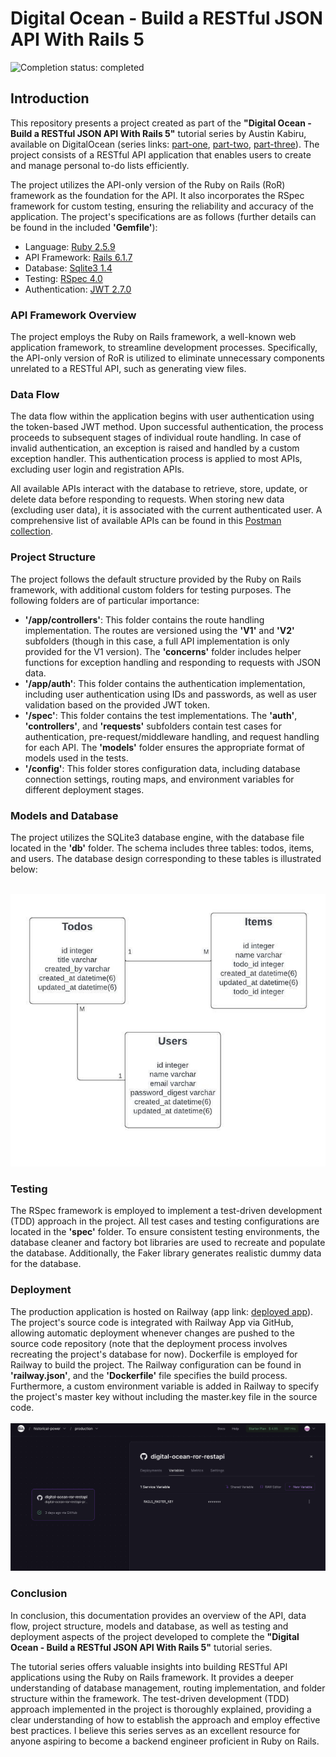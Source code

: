 # Digital Ocean - Build a RESTful JSON API With Rails 5
![Completion status: completed](https://img.shields.io/badge/COMPLETION%20STATUS-COMPLETED-success?style=for-the-badge)
## Introduction

This repository presents a project created as part of the **"Digital Ocean - Build a RESTful JSON API With Rails 5"** tutorial series by Austin Kabiru, available on DigitalOcean (series links: [part-one](https://www.digitalocean.com/community/tutorials/build-a-restful-json-api-with-rails-5-part-one), [part-two](https://www.digitalocean.com/community/tutorials/build-a-restful-json-api-with-rails-5-part-two), [part-three](https://www.digitalocean.com/community/tutorials/build-a-restful-json-api-with-rails-5-part-three)). The project consists of a RESTful API application that enables users to create and manage personal to-do lists efficiently.

The project utilizes the API-only version of the Ruby on Rails (RoR) framework as the foundation for the API. It also incorporates the RSpec framework for custom testing, ensuring the reliability and accuracy of the application. The project's specifications are as follows (further details can be found in the included **'Gemfile'**):
- Language: [Ruby 2.5.9](https://www.ruby-lang.org/en/news/2021/04/05/ruby-2-5-9-released/) 
- API Framework: [Rails 6.1.7](https://rubyonrails.org/)
- Database: [Sqlite3 1.4](https://sqlite.org/index.html)
- Testing: [RSpec 4.0](https://github.com/rspec/rspec-rails)
- Authentication: [JWT 2.7.0](https://github.com/jwt/ruby-jwt)

### API Framework Overview

The project employs the Ruby on Rails framework, a well-known web application framework, to streamline development processes. Specifically, the API-only version of RoR is utilized to eliminate unnecessary components unrelated to a RESTful API, such as generating view files.

### Data Flow

The data flow within the application begins with user authentication using the token-based JWT method. Upon successful authentication, the process proceeds to subsequent stages of individual route handling. In case of invalid authentication, an exception is raised and handled by a custom exception handler. This authentication process is applied to most APIs, excluding user login and registration APIs.

All available APIs interact with the database to retrieve, store, update, or delete data before responding to requests. When storing new data (excluding user data), it is associated with the current authenticated user. A comprehensive list of available APIs can be found in this [Postman collection](https://elements.getpostman.com/redirect?entityId=12961186-5e107c51-c5a2-44e0-bfed-30034bd1e03a&entityType=collection).


### Project Structure

The project follows the default structure provided by the Ruby on Rails framework, with additional custom folders for testing purposes. The following folders are of particular importance:
- **'/app/controllers'**: This folder contains the route handling implementation. The routes are versioned using the **'V1'** and **'V2'** subfolders (though in this case, a full API implementation is only provided for the V1 version). The **'concerns'** folder includes helper functions for exception handling and responding to requests with JSON data.
- **'/app/auth'**: This folder contains the authentication implementation, including user authentication using IDs and passwords, as well as user validation based on the provided JWT token.
- **'/spec'**: This folder contains the test implementations. The **'auth'**, **'controllers'**, and **'requests'** subfolders contain test cases for authentication, pre-request/middleware handling, and request handling for each API. The **'models'** folder ensures the appropriate format of models used in the tests.
- **'/config'**: This folder stores configuration data, including database connection settings, routing maps, and environment variables for different deployment stages.

### Models and Database

The project utilizes the SQLite3 database engine, with the database file located in the **'db'** folder. The schema includes three tables: todos, items, and users. The database design corresponding to these tables is illustrated below:<br><br>

![database-design](database-design.jpeg)

### Testing

The RSpec framework is employed to implement a test-driven development (TDD) approach in the project. All test cases and testing configurations are located in the **'spec'** folder. To ensure consistent testing environments, the database cleaner and factory bot libraries are used to recreate and populate the database. Additionally, the Faker library generates realistic dummy data for the database.

### Deployment

The production application is hosted on Railway (app link: [deployed app](https://digital-ocean-ror-restapi-production.up.railway.app/)). The project's source code is integrated with Railway App via GitHub, allowing automatic deployment whenever changes are pushed to the source code repository (note that the deployment process involves recreating the project's database for now). Dockerfile is employed for Railway to build the project. The Railway configuration can be found in **'railway.json'**, and the **'Dockerfile'** file specifies the build process. Furthermore, a custom environment variable is added in Railway to specify the project's master key without including the master.key file in the source code.
<br><br>
![custom-env](custom-env.png)

### Conclusion

In conclusion, this documentation provides an overview of the API, data flow, project structure, models and database, as well as testing and deployment aspects of the project developed to complete the **"Digital Ocean - Build a RESTful JSON API With Rails 5"** tutorial series.

The tutorial series offers valuable insights into building RESTful API applications using the Ruby on Rails framework. It provides a deeper understanding of database management, routing implementation, and folder structure within the framework. The test-driven development (TDD) approach implemented in the project is thoroughly explained, providing a clear understanding of how to establish the approach and employ effective best practices. I believe this series serves as an excellent resource for anyone aspiring to become a backend engineer proficient in Ruby on Rails.